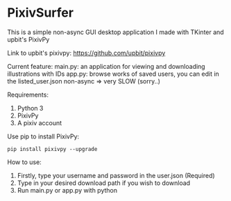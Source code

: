 # PixivSurfer

This is a simple non-async GUI desktop application I made with TKinter and upbit's PixivPy

Link to upbit's pixivpy: https://github.com/upbit/pixivpy

Current feature:
  main.py: an application for viewing and downloading illustrations with IDs
  app.py: browse works of saved users, you can edit in the listed_user.json
  non-async => very SLOW (sorry..)

Requirements:
  1. Python 3
  2. PixivPy
  3. A pixiv account
  
Use pip to install PixivPy: 
  ~~~
  pip install pixivpy --upgrade
  ~~~

How to use:
  1. Firstly, type your username and password in the user.json (Required)
  2. Type in your desired download path if you wish to download
  3. Run main.py or app.py with python
